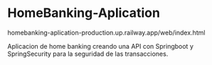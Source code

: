 # HomeBanking-Aplication

homebanking-aplication-production.up.railway.app/web/index.html

Aplicacion de home banking creando una API con Springboot y SpringSecurity para la seguridad de las transacciones.
